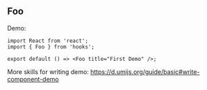 ## Foo

Demo:

```tsx
import React from 'react';
import { Foo } from 'hooks';

export default () => <Foo title="First Demo" />;
```

More skills for writing demo: https://d.umijs.org/guide/basic#write-component-demo
